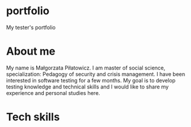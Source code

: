 # portfolio
My tester's portfolio
# About me
My name is Małgorzata Piłatowicz. I am master of social science, specialization: Pedagogy of security and crisis management. 
I have been interested in software testing for a few months. My goal is to develop testing knowledge and technical skills and I would like to share my experience and personal studies here.
# Tech skills

